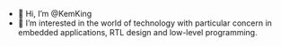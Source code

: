 - 👋 Hi, I’m @KemKing
- 👀 I’m interested in the world of technology with particular concern in embedded applications, RTL design and low-level programming.

<!---
KemKing/KemKing is a ✨ special ✨ repository because its `README.md` (this file) appears on your GitHub profile.
You can click the Preview link to take a look at your changes.
--->
